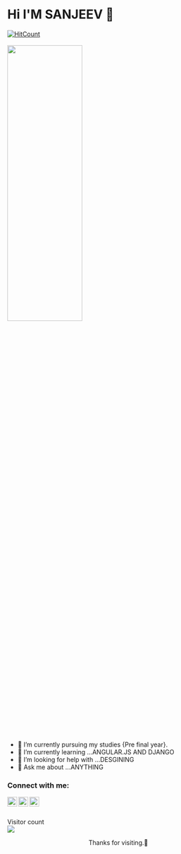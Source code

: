 # Hi I'M SANJEEV 👋

[![HitCount](http://hits.dwyl.com/sanjeev0228/sanjeev0228.svg)](http://hits.dwyl.com/sanjeev0228/sanjeev0228)</br></br>
<img src="https://user-images.githubusercontent.com/52544636/92110440-54ea1f00-ee08-11ea-9b0f-613489892896.gif" align="center" width="58%" height="40%"/>



- 🔭 I’m currently pursuing my studies {Pre final year}.
- 🌱 I’m currently learning ...ANGULAR.JS AND DJANGO
- 🤔 I’m looking for help with ...DESGINING
- 💬 Ask me about ...ANYTHING



### Connect with me:
[<img align="left" alt="codeSTACKr | Twitter" width="22px" src="https://cdn.jsdelivr.net/npm/simple-icons@v3/icons/twitter.svg" />][twitter]
[<img align="left" alt="codeSTACKr | LinkedIn" width="22px" src="https://cdn.jsdelivr.net/npm/simple-icons@v3/icons/linkedin.svg" />][linkedin]
[<img align="left" alt="codeSTACKr | Instagram" width="22px" src="https://cdn.jsdelivr.net/npm/simple-icons@v3/icons/instagram.svg" />][instagram]

[twitter]: https://twitter.com/sanjeev_0228
[instagram]: https://instagram.com?sanjeev0228
[linkedin]: https://linkedin.com/in/sanjeev0228

<br><br>
<p > 
  Visitor count<br>
  <img src="https://profile-counter.glitch.me/sanjeev0228/count.svg" />
</p>

<p align="center">Thanks for visiting.🙂</p>



